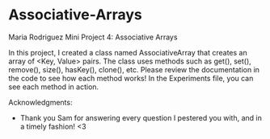 # Associative-Arrays
Maria Rodriguez
Mini Project 4: Associative Arrays

In this project, I created a class named AssociativeArray that creates an array of <Key, Value> pairs. The class
uses methods such as get(), set(), remove(), size(), hasKey(), clone(), etc. Please review the documentation in
the code to see how each method works! In the Experiments file, you can see each method in action.

Acknowledgments: 
  - Thank you Sam for answering every question I pestered you with, and in a timely fashion! <3
